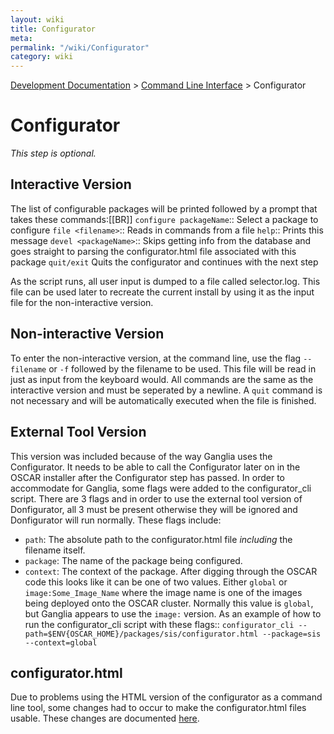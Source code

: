```yaml
---
layout: wiki
title: Configurator
meta: 
permalink: "/wiki/Configurator"
category: wiki
---
```

<!-- Name: Configurator -->
<!-- Version: 10 -->
<!-- Author: wesbland -->

[Development Documentation](/wiki/DevelDocs/) > [Command Line Interface](/wiki/CLI/) > Configurator

# Configurator

*This step is optional.*

## Interactive Version

The list of configurable packages will be printed followed by a prompt that takes these commands:[[BR]]
 `configure packageName`::
   Select a package to configure
 `file <filename>`::
   Reads in commands from a file
 `help`::
   Prints this message
 `devel <packageName>`::
   Skips getting info from the database and goes straight to parsing the configurator.html file associated with this package
 `quit/exit`
   Quits the configurator and continues with the next step

As the script runs, all user input is dumped to a file called selector.log. This file can be used later to recreate the current install by using it as the input file for the non-interactive version.

## Non-interactive Version

To enter the non-interactive version, at the command line, use the flag `--filename` or `-f` followed by the filename to be used.  This file will be read in just as input from the keyboard would.  All commands are the same as the interactive version and must be seperated by a newline.  A `quit` command is not necessary and will be automatically executed when the file is finished.

## External Tool Version

This version was included because of the way Ganglia uses the Configurator.  It needs to be able to call the Configurator later on in the OSCAR installer after the Configurator step has passed.  In order to accommodate for Ganglia, some flags were added to the configurator_cli script.  There are 3 flags and in order to use the external tool version of Donfigurator, all 3 must be present otherwise they will be ignored and Donfigurator will run normally.  These flags include:
 - `path`: The absolute path to the configurator.html file *including* the filename itself.
 - `package`: The name of the package being configured.
 - `context`: The context of the package.  After digging through the OSCAR code this looks like it can be one of two values.  Either `global` or `image:Some_Image_Name` where the image name is one of the images being deployed onto the OSCAR cluster.  Normally this value is `global`, but Ganglia appears to use the `image:` version.
 As an example of how to run the configurator_cli script with these flags::
 `configurator_cli --path=$ENV{OSCAR_HOME}/packages/sis/configurator.html --package=sis --context=global`

## configurator.html

Due to problems using the HTML version of the configurator as a command line tool, some changes had to occur to make the configurator.html files usable.  These changes are documented [here](/wiki/Configurator.html/).